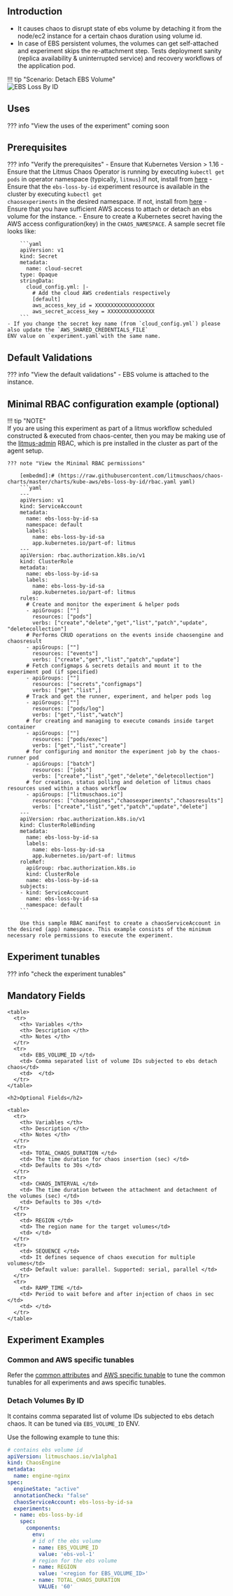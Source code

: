 ## Introduction

- It causes chaos to disrupt state of ebs volume by detaching it from the node/ec2 instance for a certain chaos duration using volume id.
- In case of EBS persistent volumes, the volumes can get self-attached and experiment skips the re-attachment step.
Tests deployment sanity (replica availability & uninterrupted service) and recovery workflows of the application pod.

!!! tip "Scenario: Detach EBS Volume"    
    ![EBS Loss By ID](../../images/ebs-loss.png)

## Uses

??? info "View the uses of the experiment" 
    coming soon

## Prerequisites

??? info "Verify the prerequisites" 
    - Ensure that Kubernetes Version > 1.16 
    -  Ensure that the Litmus Chaos Operator is running by executing <code>kubectl get pods</code> in operator namespace (typically, <code>litmus</code>).If not, install from <a href="https://v1-docs.litmuschaos.io/docs/getstarted/#install-litmus">here</a>
    - Ensure that the <code>ebs-loss-by-id</code> experiment resource is available in the cluster by executing <code>kubectl get chaosexperiments</code> in the desired namespace. If not, install from <a href="https://hub.litmuschaos.io/api/chaos/master?file=charts/kube-aws/ebs-loss-by-id/experiment.yaml">here</a>
    - Ensure that you have sufficient AWS access to attach or detach an ebs volume for the instance. 
    - Ensure to create a Kubernetes secret having the AWS access configuration(key) in the `CHAOS_NAMESPACE`. A sample secret file looks like:

        ```yaml
        apiVersion: v1
        kind: Secret
        metadata:
          name: cloud-secret
        type: Opaque
        stringData:
          cloud_config.yml: |-
            # Add the cloud AWS credentials respectively
            [default]
            aws_access_key_id = XXXXXXXXXXXXXXXXXXX
            aws_secret_access_key = XXXXXXXXXXXXXXX
        ```
    - If you change the secret key name (from `cloud_config.yml`) please also update the `AWS_SHARED_CREDENTIALS_FILE` 
    ENV value on `experiment.yaml`with the same name.
   
## Default Validations

??? info "View the default validations" 
    - EBS volume is attached to the instance.

## Minimal RBAC configuration example (optional)

!!! tip "NOTE"   
    If you are using this experiment as part of a litmus workflow scheduled constructed & executed from chaos-center, then you may be making use of the [litmus-admin](https://litmuschaos.github.io/litmus/litmus-admin-rbac.yaml) RBAC, which is pre installed in the cluster as part of the agent setup.

    ??? note "View the Minimal RBAC permissions"

        [embedmd]:# (https://raw.githubusercontent.com/litmuschaos/chaos-charts/master/charts/kube-aws/ebs-loss-by-id/rbac.yaml yaml)
        ```yaml
        ---
        apiVersion: v1
        kind: ServiceAccount
        metadata:
          name: ebs-loss-by-id-sa
          namespace: default
          labels:
            name: ebs-loss-by-id-sa
            app.kubernetes.io/part-of: litmus
        ---
        apiVersion: rbac.authorization.k8s.io/v1
        kind: ClusterRole
        metadata:
          name: ebs-loss-by-id-sa
          labels:
            name: ebs-loss-by-id-sa
            app.kubernetes.io/part-of: litmus
        rules:
          # Create and monitor the experiment & helper pods
          - apiGroups: [""]
            resources: ["pods"]
            verbs: ["create","delete","get","list","patch","update", "deletecollection"]
          # Performs CRUD operations on the events inside chaosengine and chaosresult
          - apiGroups: [""]
            resources: ["events"]
            verbs: ["create","get","list","patch","update"]
          # Fetch configmaps & secrets details and mount it to the experiment pod (if specified)
          - apiGroups: [""]
            resources: ["secrets","configmaps"]
            verbs: ["get","list",]
          # Track and get the runner, experiment, and helper pods log 
          - apiGroups: [""]
            resources: ["pods/log"]
            verbs: ["get","list","watch"]  
          # for creating and managing to execute comands inside target container
          - apiGroups: [""]
            resources: ["pods/exec"]
            verbs: ["get","list","create"]
          # for configuring and monitor the experiment job by the chaos-runner pod
          - apiGroups: ["batch"]
            resources: ["jobs"]
            verbs: ["create","list","get","delete","deletecollection"]
          # for creation, status polling and deletion of litmus chaos resources used within a chaos workflow
          - apiGroups: ["litmuschaos.io"]
            resources: ["chaosengines","chaosexperiments","chaosresults"]
            verbs: ["create","list","get","patch","update","delete"]
        ---
        apiVersion: rbac.authorization.k8s.io/v1
        kind: ClusterRoleBinding
        metadata:
          name: ebs-loss-by-id-sa
          labels:
            name: ebs-loss-by-id-sa
            app.kubernetes.io/part-of: litmus
        roleRef:
          apiGroup: rbac.authorization.k8s.io
          kind: ClusterRole
          name: ebs-loss-by-id-sa
        subjects:
        - kind: ServiceAccount
          name: ebs-loss-by-id-sa
          namespace: default
        ```
        
        Use this sample RBAC manifest to create a chaosServiceAccount in the desired (app) namespace. This example consists of the minimum necessary role permissions to execute the experiment.

## Experiment tunables

??? info "check the experiment tunables"
    <h2>Mandatory Fields</h2>

    <table>
      <tr>
        <th> Variables </th>
        <th> Description </th>
        <th> Notes </th>
      </tr>
      <tr> 
        <td> EBS_VOLUME_ID </td>
        <td> Comma separated list of volume IDs subjected to ebs detach chaos</td>
        <td>  </td>
      </tr>
    </table>
    
    <h2>Optional Fields</h2>

    <table>
      <tr>
        <th> Variables </th>
        <th> Description </th>
        <th> Notes </th>
      </tr>
      <tr> 
        <td> TOTAL_CHAOS_DURATION </td>
        <td> The time duration for chaos insertion (sec) </td>
        <td> Defaults to 30s </td>
      </tr>
      <tr> 
        <td> CHAOS_INTERVAL </td>
        <td> The time duration between the attachment and detachment of the volumes (sec) </td>
        <td> Defaults to 30s </td>
      </tr>  
      <tr>
        <td> REGION </td>
        <td> The region name for the target volumes</td>
        <td> </td>
      </tr>
      <tr>
        <td> SEQUENCE </td>
        <td> It defines sequence of chaos execution for multiple volumes</td>
        <td> Default value: parallel. Supported: serial, parallel </td>
      </tr>  
      <tr>
        <td> RAMP_TIME </td>
        <td> Period to wait before and after injection of chaos in sec </td>
        <td> </td>
      </tr>   
    </table>

## Experiment Examples

### Common and AWS specific tunables

Refer the [common attributes](../common/common-tunables-for-all-experiments.md) and [AWS specific tunable](AWS-experiments-tunables.md) to tune the common tunables for all experiments and aws specific tunables.  

### Detach Volumes By ID

It contains comma separated list of volume IDs subjected to ebs detach chaos. It can be tuned via `EBS_VOLUME_ID` ENV.

Use the following example to tune this:

[embedmd]:# (https://raw.githubusercontent.com/litmuschaos/litmus/master/mkdocs/docs/experiments/categories/aws/ebs-loss-by-id/ebs-volume-id.yaml yaml)
```yaml
# contains ebs volume id 
apiVersion: litmuschaos.io/v1alpha1
kind: ChaosEngine
metadata:
  name: engine-nginx
spec:
  engineState: "active"
  annotationCheck: "false"
  chaosServiceAccount: ebs-loss-by-id-sa
  experiments:
  - name: ebs-loss-by-id
    spec:
      components:
        env:
        # id of the ebs volume
        - name: EBS_VOLUME_ID
          value: 'ebs-vol-1'
        # region for the ebs volume
        - name: REGION
          value: '<region for EBS_VOLUME_ID>'
        - name: TOTAL_CHAOS_DURATION
          VALUE: '60'
```
